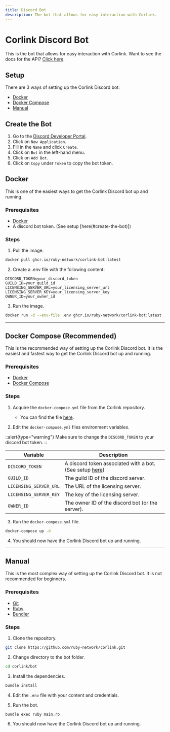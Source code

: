 ```yaml
---
title: Discord Bot
description: The bot that allows for easy interaction with Corlink.
---
```



# Corlink Discord Bot

This is the bot that allows for easy interaction with Corlink. Want to see the docs for the API? [Click here](/api/).

## Setup

There are 3 ways of setting up the Corlink Discord bot:

- [Docker](#docker)
- [Docker Compose](#docker-compose-recommended)
- [Manual](#manual)

## Create the Bot 

1. Go to the [Discord Developer Portal](https://discord.com/developers/applications).
2. Click on `New Application`.
3. Fill in the `Name` and click `Create`.
4. Click on `Bot` in the left-hand menu.
5. Click on `Add Bot`.
6. Click on `Copy` under `Token` to copy the bot token.

## Docker 

This is one of the easiest ways to get the Corlink Discord bot up and running.

### Prerequisites

- [Docker](https://docs.docker.com/get-docker/)
- A discord bot token. (See setup [here(#create-the-bot)])

### Steps

1. Pull the image.

```bash
docker pull ghcr.io/ruby-network/corlink-bot:latest
```

2. Create a .env file with the following content:

```env
DISCORD_TOKEN=your_discord_token
GUILD_ID=your_guild_id
LICENSING_SERVER_URL=your_licensing_server_url
LICENSING_SERVER_KEY=your_licensing_server_key
OWNER_ID=your_owner_id
```

3. Run the image.

```bash
docker run -d --env-file .env ghcr.io/ruby-network/corlink-bot:latest
```
---

## Docker Compose (Recommended)

This is the recommended way of setting up the Corlink Discord bot. It is the easiest and fastest way to get the Corlink Discord bot up and running.

### Prerequisites

- [Docker](https://docs.docker.com/get-docker/)
- [Docker Compose](https://docs.docker.com/compose/install/)

### Steps

1. Acquire the `docker-compose.yml` file from the Corlink repository.
   - You can find the file [here](https://github.com/ruby-network/corlink/blob/main/bot/docker-compose.yml).

2. Edit the `docker-compose.yml` files environment variables.

::alert{type="warning"}
Make sure to change the `DISCORD_TOKEN` to your discord bot token.
::

| Variable | Description |
| --- | ---|
| `DISCORD_TOKEN` | A discord token associated with a bot. (See setup [here](#create-the-bot)) |
| `GUILD_ID` | The guild ID of the discord server. |
| `LICENSING_SERVER_URL` | The URL of the licensing server. |
| `LICENSING_SERVER_KEY` | The key of the licensing server. |
| `OWNER_ID` | The owner ID of the discord bot (or the server). |

3. Run the `docker-compose.yml` file.

```bash
docker-compose up -d
```

4. You should now have the Corlink Discord bot up and running.
---

## Manual 

This is the most complex way of setting up the Corlink Discord bot. It is not recommended for beginners.

### Prerequisites
- [Git](https://git-scm.com/book/en/v2/Getting-Started-Installing-Git)
- [Ruby](https://www.ruby-lang.org/en/documentation/installation/)
- [Bundler](https://bundler.io/)

### Steps

1. Clone the repository.

```bash
git clone https://github.com/ruby-network/corlink.git
```

2. Change directory to the bot folder.

```bash
cd corlink/bot
```

3. Install the dependencies.

```bash
bundle install
```

4. Edit the `.env` file with your content and credentials.

5. Run the bot.

```bash
bundle exec ruby main.rb
```

6. You should now have the Corlink Discord bot up and running.
